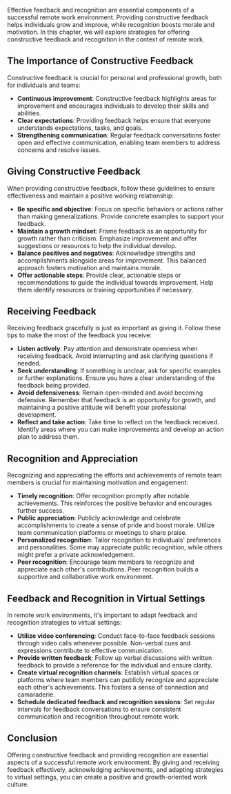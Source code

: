 
Effective feedback and recognition are essential components of a successful remote work environment. Providing constructive feedback helps individuals grow and improve, while recognition boosts morale and motivation. In this chapter, we will explore strategies for offering constructive feedback and recognition in the context of remote work.

## The Importance of Constructive Feedback

Constructive feedback is crucial for personal and professional growth, both for individuals and teams:

- **Continuous improvement**: Constructive feedback highlights areas for improvement and encourages individuals to develop their skills and abilities.
- **Clear expectations**: Providing feedback helps ensure that everyone understands expectations, tasks, and goals.
- **Strengthening communication**: Regular feedback conversations foster open and effective communication, enabling team members to address concerns and resolve issues.

## Giving Constructive Feedback

When providing constructive feedback, follow these guidelines to ensure effectiveness and maintain a positive working relationship:

- **Be specific and objective**: Focus on specific behaviors or actions rather than making generalizations. Provide concrete examples to support your feedback.
- **Maintain a growth mindset**: Frame feedback as an opportunity for growth rather than criticism. Emphasize improvement and offer suggestions or resources to help the individual develop.
- **Balance positives and negatives**: Acknowledge strengths and accomplishments alongside areas for improvement. This balanced approach fosters motivation and maintains morale.
- **Offer actionable steps**: Provide clear, actionable steps or recommendations to guide the individual towards improvement. Help them identify resources or training opportunities if necessary.

## Receiving Feedback

Receiving feedback gracefully is just as important as giving it. Follow these tips to make the most of the feedback you receive:

- **Listen actively**: Pay attention and demonstrate openness when receiving feedback. Avoid interrupting and ask clarifying questions if needed.
- **Seek understanding**: If something is unclear, ask for specific examples or further explanations. Ensure you have a clear understanding of the feedback being provided.
- **Avoid defensiveness**: Remain open-minded and avoid becoming defensive. Remember that feedback is an opportunity for growth, and maintaining a positive attitude will benefit your professional development.
- **Reflect and take action**: Take time to reflect on the feedback received. Identify areas where you can make improvements and develop an action plan to address them.

## Recognition and Appreciation

Recognizing and appreciating the efforts and achievements of remote team members is crucial for maintaining motivation and engagement:

- **Timely recognition**: Offer recognition promptly after notable achievements. This reinforces the positive behavior and encourages further success.
- **Public appreciation**: Publicly acknowledge and celebrate accomplishments to create a sense of pride and boost morale. Utilize team communication platforms or meetings to share praise.
- **Personalized recognition**: Tailor recognition to individuals' preferences and personalities. Some may appreciate public recognition, while others might prefer a private acknowledgement.
- **Peer recognition**: Encourage team members to recognize and appreciate each other's contributions. Peer recognition builds a supportive and collaborative work environment.

## Feedback and Recognition in Virtual Settings

In remote work environments, it's important to adapt feedback and recognition strategies to virtual settings:

- **Utilize video conferencing**: Conduct face-to-face feedback sessions through video calls whenever possible. Non-verbal cues and expressions contribute to effective communication.
- **Provide written feedback**: Follow up verbal discussions with written feedback to provide a reference for the individual and ensure clarity.
- **Create virtual recognition channels**: Establish virtual spaces or platforms where team members can publicly recognize and appreciate each other's achievements. This fosters a sense of connection and camaraderie.
- **Schedule dedicated feedback and recognition sessions**: Set regular intervals for feedback conversations to ensure consistent communication and recognition throughout remote work.

## Conclusion

Offering constructive feedback and providing recognition are essential aspects of a successful remote work environment. By giving and receiving feedback effectively, acknowledging achievements, and adapting strategies to virtual settings, you can create a positive and growth-oriented work culture.

